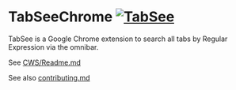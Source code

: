 TabSeeChrome [![TabSee](https://developers.google.com/chrome/web-store/images/branding/ChromeWebStore_Badge_v2_206x58.png)](https://chrome.google.com/webstore/detail/tabsee/fdbmibopighjnhplajkbkkhmgekkmffb)
============

TabSee is a Google Chrome extension to search all tabs by Regular Expression via the omnibar.

See [CWS/Readme.md](CWS/Readme.md)

See also [contributing.md](../../../LastScrollChrome/blob/master/contributing.md)

[tabsee]: https://developers.google.com/chrome/web-store/images/branding/ChromeWebStore_Badge_v2_206x58.png "TabSee"
